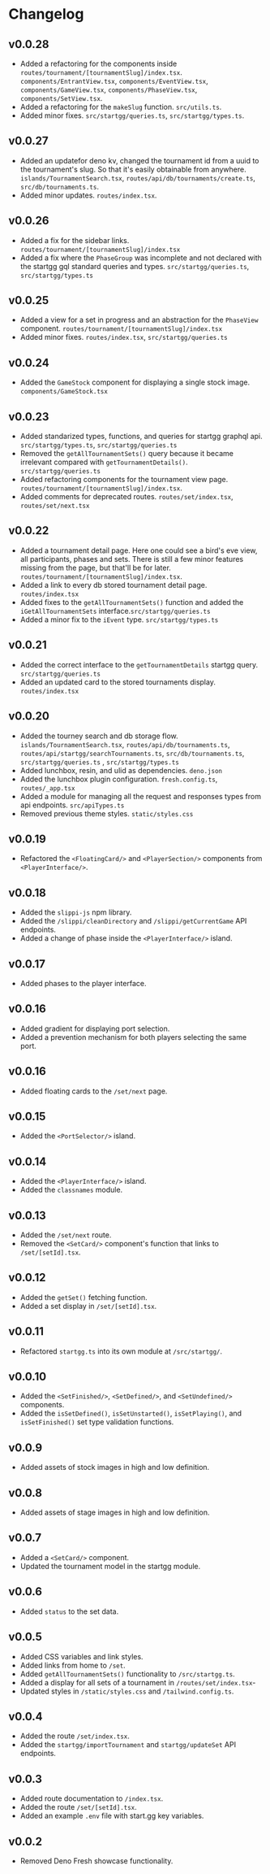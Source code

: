 # Changelog

## v0.0.28

- Added a refactoring for the components inside
  `routes/tournament/[tournamentSlug]/index.tsx`. `components/EntrantView.tsx`,
  `components/EventView.tsx`, `components/GameView.tsx`,
  `components/PhaseView.tsx`, `components/SetView.tsx`.
- Added a refactoring for the `makeSlug` function. `src/utils.ts`.
- Added minor fixes. `src/startgg/queries.ts`, `src/startgg/types.ts`.

## v0.0.27

- Added an updatefor deno kv, changed the tournament id from a uuid to the
  tournament's slug. So that it's easily obtainable from anywhere.
  `islands/TournamentSearch.tsx`, `routes/api/db/tournaments/create.ts`,
  `src/db/tournaments.ts`.
- Added minor updates. `routes/index.tsx`.

## v0.0.26

- Added a fix for the sidebar links.
  `routes/tournament/[tournamentSlug]/index.tsx`
- Added a fix where the `PhaseGroup` was incomplete and not declared with the
  startgg gql standard queries and types. `src/startgg/queries.ts`,
  `src/startgg/types.ts`

## v0.0.25

- Added a view for a set in progress and an abstraction for the `PhaseView`
  component. `routes/tournament/[tournamentSlug]/index.tsx`
- Added minor fixes. `routes/index.tsx`, `src/startgg/queries.ts`

## v0.0.24

- Added the `GameStock` component for displaying a single stock image.
  `components/GameStock.tsx`

## v0.0.23

- Added standarized types, functions, and queries for startgg graphql api.
  `src/startgg/types.ts`, `src/startgg/queries.ts`
- Removed the `getAllTournamentSets()` query because it became irrelevant
  compared with `getTournamentDetails()`. `src/startgg/queries.ts`
- Added refactoring components for the tournament view page.
  `routes/tournament/[tournamentSlug]/index.tsx`.
- Added comments for deprecated routes. `routes/set/index.tsx`,
  `routes/set/next.tsx`

## v0.0.22

- Added a tournament detail page. Here one could see a bird's eve view, all
  participants, phases and sets. There is still a few minor features missing
  from the page, but that'll be for later.
  `routes/tournament/[tournamentSlug]/index.tsx`.
- Added a link to every db stored tournament detail page. `routes/index.tsx`
- Added fixes to the `getAllTournamentSets()` function and added the
  `iGetAllTournamentSets` interface.`src/startgg/queries.ts`
- Added a minor fix to the `iEvent` type. `src/startgg/types.ts`

## v0.0.21

- Added the correct interface to the `getTournamentDetails` startgg query.
  `src/startgg/queries.ts`
- Added an updated card to the stored tournaments display. `routes/index.tsx`

## v0.0.20

- Added the tourney search and db storage flow. `islands/TournamentSearch.tsx`,
  `routes/api/db/tournaments.ts`, `routes/api/startgg/searchTournaments.ts`,
  `src/db/tournaments.ts`, `src/startgg/queries.ts` , `src/startgg/types.ts`
- Added lunchbox, resin, and ulid as dependencies. `deno.json`
- Added the lunchbox plugin configuration. `fresh.config.ts`, `routes/_app.tsx`
- Added a module for managing all the request and responses types from api
  endpoints. `src/apiTypes.ts`
- Removed previous theme styles. `static/styles.css`

## v0.0.19

- Refactored the `<FloatingCard/>` and `<PlayerSection/>` components from
  `<PlayerInterface/>`.

## v0.0.18

- Added the `slippi-js` npm library.
- Added the `/slippi/cleanDirectory` and `/slippi/getCurrentGame` API endpoints.
- Added a change of phase inside the `<PlayerInterface/>` island.

## v0.0.17

- Added phases to the player interface.

## v0.0.16

- Added gradient for displaying port selection.
- Added a prevention mechanism for both players selecting the same port.

## v0.0.16

- Added floating cards to the `/set/next` page.

## v0.0.15

- Added the `<PortSelector/>` island.

## v0.0.14

- Added the `<PlayerInterface/>` island.
- Added the `classnames` module.

## v0.0.13

- Added the `/set/next` route.
- Removed the `<SetCard/>` component's function that links to
  `/set/[setId].tsx`.

## v0.0.12

- Added the `getSet()` fetching function.
- Added a set display in `/set/[setId].tsx`.

## v0.0.11

- Refactored `startgg.ts` into its own module at `/src/startgg/`.

## v0.0.10

- Added the `<SetFinished/>`, `<SetDefined/>`, and `<SetUndefined/>` components.
- Added the `isSetDefined()`, `isSetUnstarted()`, `isSetPlaying()`, and
  `isSetFinished()` set type validation functions.

## v0.0.9

- Added assets of stock images in high and low definition.

## v0.0.8

- Added assets of stage images in high and low definition.

## v0.0.7

- Added a `<SetCard/>` component.
- Updated the tournament model in the startgg module.

## v0.0.6

- Added `status` to the set data.

## v0.0.5

- Added CSS variables and link styles.
- Added links from home to `/set`.
- Added `getAllTournamentSets()` functionality to `/src/startgg.ts`.
- Added a display for all sets of a tournament in `/routes/set/index.tsx`-
- Updated styles in `/static/styles.css` and `/tailwind.config.ts`.

## v0.0.4

- Added the route `/set/index.tsx`.
- Added the `startgg/importTournament` and `startgg/updateSet` API endpoints.

## v0.0.3

- Added route documentation to `/index.tsx`.
- Added the route `/set/[setId].tsx`.
- Added an example `.env` file with start.gg key variables.

## v0.0.2

- Removed Deno Fresh showcase functionality.
